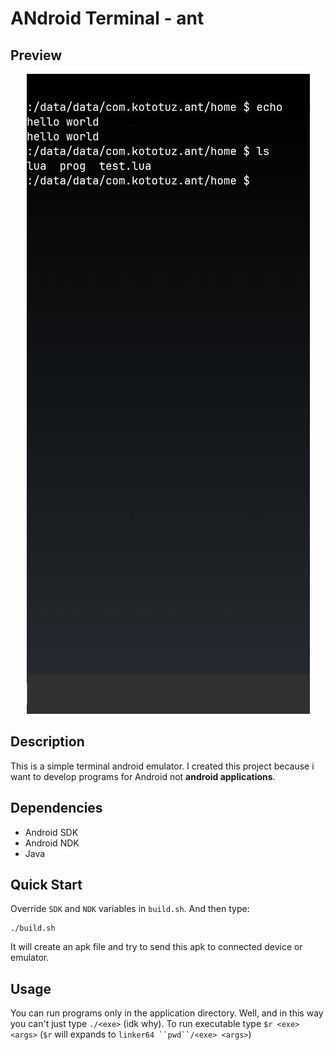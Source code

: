 # ANdroid Terminal - ant

## Preview

<p align=center>
  <img src="./preview.jpeg">
</p>

## Description

This is a simple terminal android emulator.
I created this project because i want to develop
programs for Android not **android applications**.

## Dependencies

- Android SDK
- Android NDK
- Java

## Quick Start

Override `SDK` and `NDK` variables in `build.sh`.
And then type:

``` console
./build.sh
```

It will create an apk file and try to send this apk
to connected device or emulator.

## Usage

You can run programs only in the application directory.
Well, and in this way you can't just type `./<exe>` (idk why).
To run executable type `$r <exe> <args>` (`$r` will expands to
`linker64 ``pwd``/<exe> <args>`)
